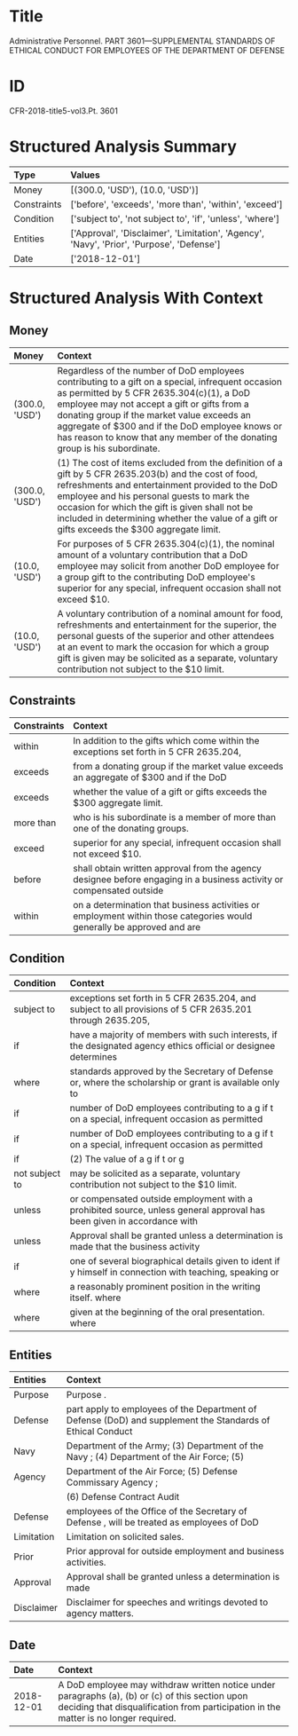# Title

 Administrative Personnel. PART 3601—SUPPLEMENTAL STANDARDS OF ETHICAL CONDUCT FOR EMPLOYEES OF THE DEPARTMENT OF DEFENSE


# ID

 CFR-2018-title5-vol3.Pt. 3601


# Structured Analysis Summary

| Type        | Values                                                                                    |
|:------------|:------------------------------------------------------------------------------------------|
| Money       | [(300.0, 'USD'), (10.0, 'USD')]                                                           |
| Constraints | ['before', 'exceeds', 'more than', 'within', 'exceed']                                    |
| Condition   | ['subject to', 'not subject to', 'if', 'unless', 'where']                                 |
| Entities    | ['Approval', 'Disclaimer', 'Limitation', 'Agency', 'Navy', 'Prior', 'Purpose', 'Defense'] |
| Date        | ['2018-12-01']                                                                            |


# Structured Analysis With Context

 


## Money

| Money          | Context                                                                                                                                                                                                                                                                                                                                                                     |
|:---------------|:----------------------------------------------------------------------------------------------------------------------------------------------------------------------------------------------------------------------------------------------------------------------------------------------------------------------------------------------------------------------------|
| (300.0, 'USD') | Regardless of the number of DoD employees contributing to a gift on a special, infrequent occasion as permitted by 5 CFR 2635.304(c)(1), a DoD employee may not accept a gift or gifts from a donating group if the market value exceeds an aggregate of $300 and if the DoD employee knows or has reason to know that any member of the donating group is his subordinate. |
| (300.0, 'USD') | (1) The cost of items excluded from the definition of a gift by 5 CFR 2635.203(b) and the cost of food, refreshments and entertainment provided to the DoD employee and his personal guests to mark the occasion for which the gift is given shall not be included in determining whether the value of a gift or gifts exceeds the $300 aggregate limit.                    |
| (10.0, 'USD')  | For purposes of 5 CFR 2635.304(c)(1), the nominal amount of a voluntary contribution that a DoD employee may solicit from another DoD employee for a group gift to the contributing DoD employee's superior for any special, infrequent occasion shall not exceed $10.                                                                                                      |
| (10.0, 'USD')  | A voluntary contribution of a nominal amount for food, refreshments and entertainment for the superior, the personal guests of the superior and other attendees at an event to mark the occasion for which a group gift is given may be solicited as a separate, voluntary contribution not subject to the $10 limit.                                                       |


## Constraints

| Constraints   | Context                                                                                                               |
|:--------------|:----------------------------------------------------------------------------------------------------------------------|
| within        | In addition to the gifts which come  within the exceptions set forth in 5 CFR 2635.204,                               |
| exceeds       | from a donating group if the market value exceeds an aggregate of $300 and if the DoD                                 |
| exceeds       | whether the value of a gift or gifts exceeds  the $300 aggregate limit.                                               |
| more than     | who is his subordinate is a member of more than  one of the donating groups.                                          |
| exceed        | superior for any special, infrequent occasion shall not exceed  $10.                                                  |
| before        | shall obtain written approval from the agency designee before engaging in a business activity or compensated outside  |
| within        | on a determination that business activities or employment within those categories would generally be approved and are |


## Condition

| Condition      | Context                                                                                                               |
|:---------------|:----------------------------------------------------------------------------------------------------------------------|
| subject to     | exceptions set forth in 5 CFR 2635.204, and subject to all provisions of 5 CFR 2635.201 through 2635.205,             |
| if             | have a majority of members with such interests, if the designated agency ethics official or designee determines       |
| where          | standards approved by the Secretary of Defense or, where the scholarship or grant is available only to                |
| if             | number of DoD employees contributing to a g if t on a special, infrequent occasion as permitted                       |
| if             | number of DoD employees contributing to a g if t on a special, infrequent occasion as permitted                       |
| if             | (2) The value of a g if t or g                                                                                        |
| not subject to | may be solicited as a separate, voluntary contribution not subject to  the $10 limit.                                 |
| unless         | or compensated outside employment with a prohibited source, unless general approval has been given in accordance with |
| unless         | Approval shall be granted  unless a determination is made that the business activity                                  |
| if             | one of several biographical details given to ident if y himself in connection with teaching, speaking or              |
| where          | a reasonably prominent position in the writing itself. where                                                          |
| where          | given at the beginning of the oral presentation. where                                                                |


## Entities

| Entities   | Context                                                                                                    |
|:-----------|:-----------------------------------------------------------------------------------------------------------|
| Purpose    | Purpose .                                                                                                  |
| Defense    | part apply to employees of the Department of Defense (DoD) and supplement the Standards of Ethical Conduct |
| Navy       | Department of the Army; (3) Department of the Navy ; (4) Department of the Air Force; (5)                  |
| Agency     | Department of the Air Force; (5) Defense Commissary Agency ;                                               |
|            |           (6) Defense Contract Audit                                                                       |
| Defense    | employees of the Office of the Secretary of Defense , will be treated as employees of DoD                  |
| Limitation | Limitation  on solicited sales.                                                                            |
| Prior      | Prior  approval for outside employment and business activities.                                            |
| Approval   | Approval shall be granted unless a determination is made                                                   |
| Disclaimer | Disclaimer  for speeches and writings devoted to agency matters.                                           |


## Date

| Date       | Context                                                                                                                                                                                 |
|:-----------|:----------------------------------------------------------------------------------------------------------------------------------------------------------------------------------------|
| 2018-12-01 | A DoD employee may withdraw written notice under paragraphs (a), (b) or (c) of this section upon deciding that disqualification from participation in the matter is no longer required. |


